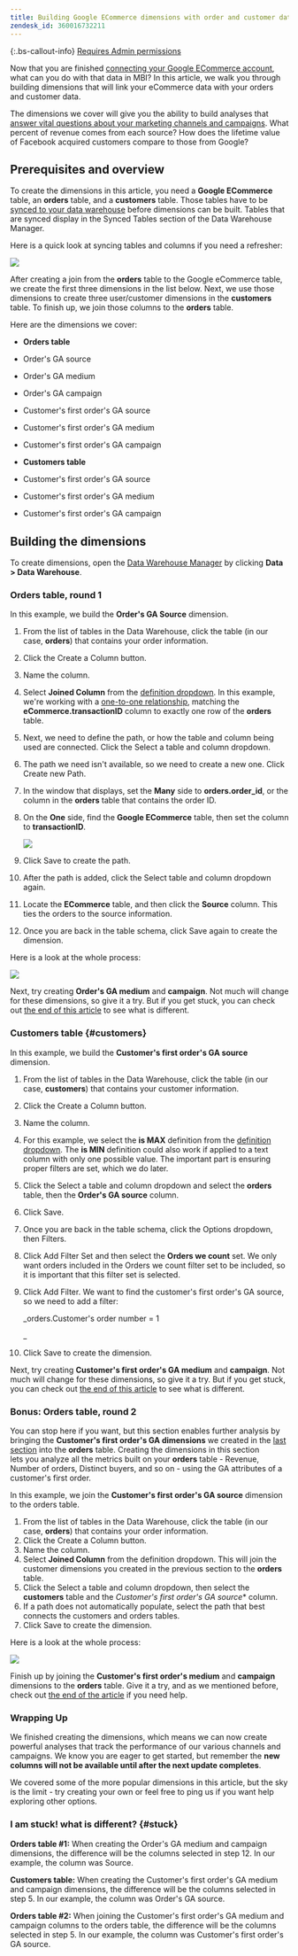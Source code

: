 ```yaml
---
title: Building Google ECommerce dimensions with order and customer data
zendesk_id: 360016732211
---
```


{:.bs-callout-info}
[Requires Admin permissions](../../administrator/user-management/user-management.md)

Now that you are finished [connecting your Google ECommerce account](../data-analyst/importing-data/integrations/google-ecommerce.md), what can you do with that data in MBI? In this article, we walk you through building dimensions that will link your eCommerce data with your orders and customer data.

The dimensions we cover will give you the ability to build analyses that [answer vital questions about your marketing channels and campaigns](../data-analyst/analysis/most-value-source-channel.md). What percent of revenue comes from each source? How does the lifetime value of Facebook acquired customers compare to those from Google?

## Prerequisites and overview

To create the dimensions in this article, you need a **Google ECommerce** table, an **orders** table, and a **customers** table. Those tables have to be [synced to your data warehouse](../data-analyst/data-warehouse-mgr/tour-dwm.md) before dimensions can be built. Tables that are synced display in the Synced Tables section of the Data Warehouse Manager.

Here is a quick look at syncing tables and columns if you need a refresher:

![](../../assets/Syncing_New_Columns.gif)

After creating a join from the **orders** table to the Google eCommerce table, we create the first three dimensions in the list below. Next, we use those dimensions to create three user/customer dimensions in the **customers** table. To finish up, we join those columns to the **orders** table.

Here are the dimensions we cover:

* **Orders table**

* Order's GA source
* Order's GA medium
* Order's GA campaign
* Customer's first order's GA source
* Customer's first order's GA medium
* Customer's first order's GA campaign

* **Customers table**

* Customer's first order's GA source
* Customer's first order's GA medium
* Customer's first order's GA campaign

## Building the dimensions

To create dimensions, open the [Data Warehouse Manager](../data-warehouse-mgr/tour-dwm.md) by clicking **Data > Data Warehouse**.

### Orders table, round 1

In this example, we build the **Order's GA Source** dimension.

1. From the list of tables in the Data Warehouse, click the table (in our case, **orders**) that contains your order information.
1. Click the Create a Column button.
1. Name the column.
1. Select **Joined Column** from the [definition dropdown](../data-warehouse-mgr/calc-column-types.md). In this example, we're working with a [one-to-one relationship](../data-warehouse-mgr/table-relationships.md), matching the **eCommerce.transactionID** column to exactly one row of the **orders** table.
1. Next, we need to define the path, or how the table and column being used are connected. Click the Select a table and column dropdown.
1. The path we need isn't available, so we need to create a new one. Click Create new Path.
1. In the window that displays, set the **Many** side to **orders.order\_id**, or the column in the **orders** table that contains the order ID.
1. On the **One** side, find the **Google ECommerce** table, then set the column to **transactionID**.

    ![](../../assets/Screen_Shot_2015-11-12_at_5.05.57_PM.png)

1. Click Save to create the path.
1. After the path is added, click the Select table and column dropdown again.
1. Locate the **ECommerce** table, and then click the **Source** column. This ties the orders to the source information.
1. Once you are back in the table schema, click Save again to create the dimension.

Here is a look at the whole process:

![](../../assets/help_center.gif)

Next, try creating **Order's GA medium** and **campaign**. Not much will change for these dimensions, so give it a try. But if you get stuck, you can check out [the end of this article](../#stuck) to see what is different.

### Customers table {#customers}

In this example, we build the **Customer's first order's GA source** dimension.

1. From the list of tables in the Data Warehouse, click the table (in our case, **customers**) that contains your customer information.
1. Click the Create a Column button.
1. Name the column.
1. For this example, we select the **is MAX** definition from the [definition dropdown](../data-analyst/data-warehouse-mgr/calc-column-types.md). The **is MIN** definition could also work if applied to a text column with only one possible value. The important part is ensuring proper filters are set, which we do later.
1. Click the Select a table and column dropdown and select the **orders** table, then the **Order's GA source** column.
1. Click Save.
1. Once you are back in the table schema, click the Options dropdown, then Filters.
1. Click Add Filter Set and then select the **Orders we count** set. We only want orders included in the Orders we count filter set to be included, so it is important that this filter set is selected.
1. Click Add Filter. We want to find the customer's first order's GA source, so we need to add a filter:

    _orders.Customer's order number = 1

    _
1. Click Save to create the dimension.

Next, try creating **Customer's first order's GA medium** and **campaign**. Not much will change for these dimensions, so give it a try. But if you get stuck, you can check out [the end of this article](../#stuck) to see what is different.

### Bonus: Orders table, round 2

You can stop here if you want, but this section enables further analysis by bringing the **Customer's first order's GA dimensions** we created in the [last section](../#customers) into the **orders** table. Creating the dimensions in this section lets you analyze all the metrics built on your **orders** table - Revenue, Number of orders, Distinct buyers, and so on - using the GA attributes of a customer's first order.

In this example, we join the **Customer's first order's GA source** dimension to the orders table.

1. From the list of tables in the Data Warehouse, click the table (in our case, **orders**) that contains your order information.
1. Click the Create a Column button.
1. Name the column.
1. Select **Joined Column** from the definition dropdown. This will join the customer dimensions you created in the previous section to the **orders** table.
1. Click the Select a table and column dropdown, then select the **customers** table and the *Customer's first order's GA source** column.
1. If a path does not automatically populate, select the path that best connects the customers and orders tables.
1. Click Save to create the dimension.

Here is a look at the whole process:

![](../../assets/help_center2.gif)

Finish up by joining the **Customer's first order's medium** and **campaign** dimensions to the **orders** table. Give it a try, and as we mentioned before, check out [the end of the article](../#stuck) if you need help.

### Wrapping Up

We finished creating the dimensions, which means we can now create powerful analyses that track the performance of our various channels and campaigns. We know you are eager to get started, but remember the **new columns will not be available until after the next update completes**.

We covered some of the more popular dimensions in this article, but the sky is the limit - try creating your own or feel free to ping us if you want help exploring other options. 

### I am stuck! what is different? {#stuck}

**Orders table #1:** When creating the Order's GA medium and campaign dimensions, the difference will be the columns selected in step 12. In our example, the column was Source.

**Customers table:** When creating the Customer's first order's GA medium and campaign dimensions, the difference will be the columns selected in step 5. In our example, the column was Order's GA source.

**Orders table #2:** When joining the Customer's first order's GA medium and campaign columns to the orders table, the difference will be the columns selected in step 5. In our example, the column was Customer's first order's GA source.
